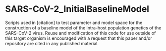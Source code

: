 # SARS-CoV-2_InitialBaselineModel
Scripts used in [citation] to test parameter and model space for the construction of a baseline model of the intra-host population genetics of the SARS-CoV-2 virus. Reuse and modification of this code for use outside of this target organism is encouraged with a request that this paper and/or repository are cited in any published material.
